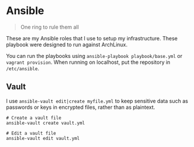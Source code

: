 # Ansible

> One ring to rule them all

These are my Ansible roles that I use to setup my infrastructure.
These playbook were designed to run against ArchLinux.

You can run the playbooks using `ansible-playbook playbook/base.yml` or `vagrant provision`.
When running on localhost, put the repository in `/etc/ansible`.

## Vault

I use `ansible-vault edit|create myfile.yml` to keep sensitive data such as passwords or keys in encrypted files, rather than as plaintext.

```
# Create a vault file
ansible-vault create vault.yml

# Edit a vault file
ansible-vault edit vault.yml
```
